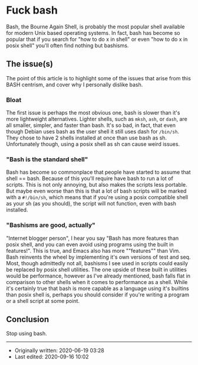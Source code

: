 # Fuck bash

Bash, the Bourne Again Shell, is probably the most popular shell available for modern Unix based operating systems. In fact, bash has become so popular that if you search for "how to do x in shell" or even "how to do x in posix shell" you'll often find nothing but bashisms.

## The issue(s)

The point of this article is to highlight some of the issues that arise from this BASH centrism, and cover why I personally dislike bash.

### Bloat

The first issue is perhaps the most obvious one, bash is slower than it's more lightweight alternatives. Lighter shells, such as `mksh`, `ash`, or `dash`, are all smaller, simpler, and faster than bash. It's so bad, in fact, that even though Debian uses bash as the user shell it still uses dash for `/bin/sh`. They chose to have 2 shells installed at once than use bash as sh. Unfortunately though, using a posix shell as sh can cause weird issues.

### "Bash is the standard shell"

Bash has become so commonplace that people have started to assume that shell == bash. Because of this you'll require have bash to run a lot of scripts. This is not only annoying, but also makes the scripts less portable. But maybe even worse than this is that a lot of bash scripts will be marked with a `#!/bin/sh`, which means that if you're using a posix compatible shell as your sh (as you should), the script will not function, even with bash installed.

### "Bashisms are good, actually"

"Internet blogger person", I hear you say "Bash has more features than posix shell, and you can even avoid using programs using the built in features!". This is true, and Emacs also has more ""features"" than Vim. Bash reinvents the wheel by implementing it's own versions of test and seq. Most, though admittedly not all, bashisms I see used in scripts could easily be replaced by posix shell utilities. The one upside of these built in utilities would be performance, however as I've already mentioned, bash falls flat in comparison to other shells when it comes to performance as a shell. While it's certainly true that bash is more capable as a language using it's builtins than posix shell is, perhaps you should consider if you're writing a program or a shell script at some point.

## Conclusion

Stop using bash.

- - -

* Originally written: 2020-06-19 03:28
* Last edited: 2020-09-16 10:02
